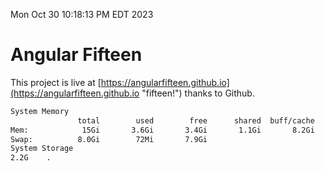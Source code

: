 Mon Oct 30 10:18:13 PM EDT 2023

# Angular Fifteen


This project is live at [https://angularfifteen.github.io](https://angularfifteen.github.io "fifteen!") thanks to Github.

```bash
System Memory
               total        used        free      shared  buff/cache   available
Mem:            15Gi       3.6Gi       3.4Gi       1.1Gi       8.2Gi        10Gi
Swap:          8.0Gi        72Mi       7.9Gi
System Storage
2.2G	.
```
```bash
